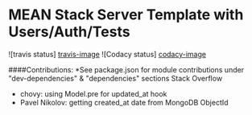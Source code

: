 # MEAN Stack Server Template with Users/Auth/Tests

![travis status] [travis-image]
![Codacy status] [codacy-image]

####Contributions:
*See package.json for module contributions under "dev-dependencies" & "dependencies" sections
Stack Overflow
  - chovy: using Model.pre for updated_at hook
  - Pavel Nikolov: getting created_at date from MongoDB ObjectId






[travis-image]: https://travis-ci.org/clintonjnelson/node_server_template.png?branch=master
[travis-url  ]: https://travis-ci.org/clintonjnelson/node_server_template
[codacy-image]: https://www.codacy.com/project/badge/7d470f17de06415fbaf2f4ff87dc47d0
[codacy-url  ]: https://www.codacy.com/app/clintonjnelson/node_server_template

